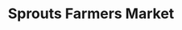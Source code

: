 ---
title: "Sprouts Farmers Market"
url: /los-angeles/sprouts-farmers-market-venice-boulevard/
shop: Supermarkt
---
